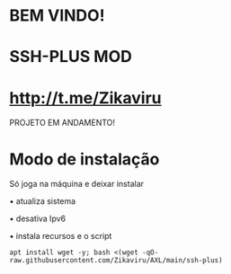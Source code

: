 # BEM VINDO!

# SSH-PLUS MOD #

# http://t.me/Zikaviru

PROJETO EM ANDAMENTO!


# Modo de instalação #

Só joga na máquina e deixar instalar

• atualiza sistema

• desativa Ipv6

• instala recursos e o script
```
apt install wget -y; bash <(wget -qO- raw.githubusercontent.com/Zikaviru/AXL/main/ssh-plus)

```
